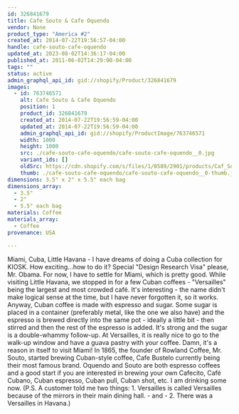 ```yaml
---
id: 326841679
title: Cafe Souto & Cafe Oquendo
vendor: None
product_type: "America #2"
created_at: 2014-07-22T19:56:57-04:00
handle: cafe-souto-cafe-oquendo
updated_at: 2023-08-02T14:36:17-04:00
published_at: 2011-06-02T14:29:00-04:00
tags: ""
status: active
admin_graphql_api_id: gid://shopify/Product/326841679
images:
  - id: 763746571
    alt: Cafe Souto & Cafe Oquendo
    position: 1
    product_id: 326841679
    created_at: 2014-07-22T19:56:59-04:00
    updated_at: 2014-07-22T19:56:59-04:00
    admin_graphql_api_id: gid://shopify/ProductImage/763746571
    width: 1000
    height: 1000
    src: ./cafe-souto-cafe-oquendo/cafe-souto-cafe-oquendo__0.jpg
    variant_ids: []
    oldSrc: https://cdn.shopify.com/s/files/1/0589/2901/products/Caf_Souto_Caf_Oquendo.jpeg?v=1406073419
    thumb: ./cafe-souto-cafe-oquendo/cafe-souto-cafe-oquendo__0-thumb.jpg
dimensions: 3.5" x 2" x 5.5" each bag
dimensions_array:
  - 3.5"
  - 2"
  - 5.5" each bag
materials: Coffee
materials_array:
  - Coffee
provenance: USA

---
```


Miami, Cuba, Little Havana - I have dreams of doing a Cuba collection for KIOSK. How exciting...how to do it? Special "Design Research Visa" please, Mr. Obama. For now, I have to settle for Miami, which is pretty good. While visiting Little Havana, we stopped in for a few Cuban coffees - "Versailles" being the largest and most crowded café. It's interesting - the name didn't make logical sense at the time, but I have never forgotten it, so it works. Anyway, Cuban coffee is made with espresso and sugar. Some sugar is placed in a container (preferably metal, like the one we also have) and the espresso is brewed directly into the same pot - ideally a little bit - then stirred and then the rest of the espresso is added. It's strong and the sugar is a double-whammy follow-up. At Versailles, it is really nice to go to the walk-up window and have a guava pastry with your coffee. Damn, it's a reason in itself to visit Miami! In 1865, the founder of Rowland Coffee, Mr. Souto, started brewing Cuban-style coffee, Cafe Bustelo currently being their most famous brand. Oquendo and Souto are both espresso coffees and a good start if you are interested in brewing your own Cafecito, Café Cubano, Cuban espresso, Cuban pull, Cuban shot, etc. I am drinking some now. (P.S. A customer told me two things: 1. Versailles is called Versailles because of the mirrors in their main dining hall. - and - 2. There was a Versailles in Havana.)